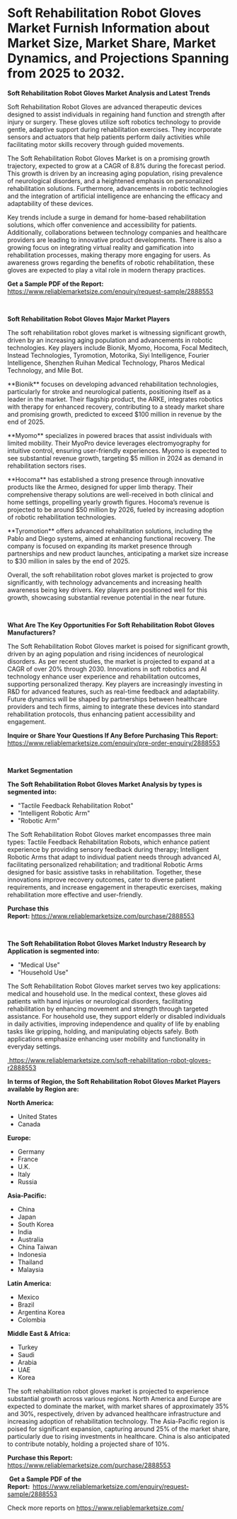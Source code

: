 <p><h1>Soft Rehabilitation Robot Gloves Market Furnish Information about Market Size, Market Share, Market Dynamics, and Projections Spanning from 2025 to 2032.</h1></p><p><strong>Soft Rehabilitation Robot Gloves Market Analysis and Latest Trends</strong></p>
<p><p>Soft Rehabilitation Robot Gloves are advanced therapeutic devices designed to assist individuals in regaining hand function and strength after injury or surgery. These gloves utilize soft robotics technology to provide gentle, adaptive support during rehabilitation exercises. They incorporate sensors and actuators that help patients perform daily activities while facilitating motor skills recovery through guided movements.</p><p>The Soft Rehabilitation Robot Gloves Market is on a promising growth trajectory, expected to grow at a CAGR of 8.8% during the forecast period. This growth is driven by an increasing aging population, rising prevalence of neurological disorders, and a heightened emphasis on personalized rehabilitation solutions. Furthermore, advancements in robotic technologies and the integration of artificial intelligence are enhancing the efficacy and adaptability of these devices.</p><p>Key trends include a surge in demand for home-based rehabilitation solutions, which offer convenience and accessibility for patients. Additionally, collaborations between technology companies and healthcare providers are leading to innovative product developments. There is also a growing focus on integrating virtual reality and gamification into rehabilitation processes, making therapy more engaging for users. As awareness grows regarding the benefits of robotic rehabilitation, these gloves are expected to play a vital role in modern therapy practices.</p></p>
<p><strong>Get a Sample PDF of the Report:&nbsp;</strong> <a href="https://www.reliablemarketsize.com/enquiry/request-sample/2888553?utm_campaign=2307&utm_medium=2&utm_source=Github&utm_content=ia&utm_term=14032025&utm_id=soft-rehabilitation-robot-gloves">https://www.reliablemarketsize.com/enquiry/request-sample/2888553</a></p>
<p>&nbsp;</p>
<p><strong>Soft Rehabilitation Robot Gloves Major Market Players</strong></p>
<p><p>The soft rehabilitation robot gloves market is witnessing significant growth, driven by an increasing aging population and advancements in robotic technologies. Key players include Bionik, Myomo, Hocoma, Focal Meditech, Instead Technologies, Tyromotion, Motorika, Siyi Intelligence, Fourier Intelligence, Shenzhen Ruihan Medical Technology, Pharos Medical Technology, and Mile Bot.</p><p>**Bionik** focuses on developing advanced rehabilitation technologies, particularly for stroke and neurological patients, positioning itself as a leader in the market. Their flagship product, the ARKE, integrates robotics with therapy for enhanced recovery, contributing to a steady market share and promising growth, predicted to exceed $100 million in revenue by the end of 2025.</p><p>**Myomo** specializes in powered braces that assist individuals with limited mobility. Their MyoPro device leverages electromyography for intuitive control, ensuring user-friendly experiences. Myomo is expected to see substantial revenue growth, targeting $5 million in 2024 as demand in rehabilitation sectors rises.</p><p>**Hocoma** has established a strong presence through innovative products like the Armeo, designed for upper limb therapy. Their comprehensive therapy solutions are well-received in both clinical and home settings, propelling yearly growth figures. Hocoma’s revenue is projected to be around $50 million by 2026, fueled by increasing adoption of robotic rehabilitation technologies.</p><p>**Tyromotion** offers advanced rehabilitation solutions, including the Pablo and Diego systems, aimed at enhancing functional recovery. The company is focused on expanding its market presence through partnerships and new product launches, anticipating a market size increase to $30 million in sales by the end of 2025.</p><p>Overall, the soft rehabilitation robot gloves market is projected to grow significantly, with technology advancements and increasing health awareness being key drivers. Key players are positioned well for this growth, showcasing substantial revenue potential in the near future.</p></p>
<p>&nbsp;</p>
<p><strong>What Are The Key Opportunities For Soft Rehabilitation Robot Gloves Manufacturers?</strong></p>
<p><p>The Soft Rehabilitation Robot Gloves market is poised for significant growth, driven by an aging population and rising incidences of neurological disorders. As per recent studies, the market is projected to expand at a CAGR of over 20% through 2030. Innovations in soft robotics and AI technology enhance user experience and rehabilitation outcomes, supporting personalized therapy. Key players are increasingly investing in R&D for advanced features, such as real-time feedback and adaptability. Future dynamics will be shaped by partnerships between healthcare providers and tech firms, aiming to integrate these devices into standard rehabilitation protocols, thus enhancing patient accessibility and engagement.</p></p>
<p><strong>Inquire or Share Your Questions If Any Before Purchasing This Report:</strong> <a href="https://www.reliablemarketsize.com/enquiry/pre-order-enquiry/2888553?utm_campaign=2307&utm_medium=2&utm_source=Github&utm_content=ia&utm_term=14032025&utm_id=soft-rehabilitation-robot-gloves">https://www.reliablemarketsize.com/enquiry/pre-order-enquiry/2888553</a></p>
<p>&nbsp;</p>
<p><strong>Market Segmentation</strong></p>
<p><strong>The Soft Rehabilitation Robot Gloves Market Analysis by types is segmented into:</strong></p>
<p><ul><li>"Tactile Feedback Rehabilitation Robot"</li><li>"Intelligent Robotic Arm"</li><li>"Robotic Arm"</li></ul></p>
<p><p>The Soft Rehabilitation Robot Gloves market encompasses three main types: Tactile Feedback Rehabilitation Robots, which enhance patient experience by providing sensory feedback during therapy; Intelligent Robotic Arms that adapt to individual patient needs through advanced AI, facilitating personalized rehabilitation; and traditional Robotic Arms designed for basic assistive tasks in rehabilitation. Together, these innovations improve recovery outcomes, cater to diverse patient requirements, and increase engagement in therapeutic exercises, making rehabilitation more effective and user-friendly.</p></p>
<p><strong>Purchase this Report:&nbsp;</strong><a href="https://www.reliablemarketsize.com/purchase/2888553?utm_campaign=2307&utm_medium=2&utm_source=Github&utm_content=ia&utm_term=14032025&utm_id=soft-rehabilitation-robot-gloves">https://www.reliablemarketsize.com/purchase/2888553</a></p>
<p>&nbsp;</p>
<p><strong>The Soft Rehabilitation Robot Gloves Market Industry Research by Application is segmented into:</strong></p>
<p><ul><li>"Medical Use"</li><li>"Household Use"</li></ul></p>
<p><p>The Soft Rehabilitation Robot Gloves market serves two key applications: medical and household use. In the medical context, these gloves aid patients with hand injuries or neurological disorders, facilitating rehabilitation by enhancing movement and strength through targeted assistance. For household use, they support elderly or disabled individuals in daily activities, improving independence and quality of life by enabling tasks like gripping, holding, and manipulating objects safely. Both applications emphasize enhancing user mobility and functionality in everyday settings.</p></p>
<p><a href="https://www.reliablemarketsize.com/soft-rehabilitation-robot-gloves-r2888553?utm_campaign=2307&utm_medium=2&utm_source=Github&utm_content=ia&utm_term=14032025&utm_id=soft-rehabilitation-robot-gloves">&nbsp;https://www.reliablemarketsize.com/soft-rehabilitation-robot-gloves-r2888553</a></p>
<p><strong>In terms of Region, the Soft Rehabilitation Robot Gloves Market Players available by Region are:</strong></p>
<p>
    <p> <strong> North America: </strong>
        <ul>
            <li>United States</li>
            <li>Canada</li>
        </ul>
        </p> 
    <p> <strong> Europe: </strong>
        <ul>
            <li>Germany</li>
            <li>France</li>
            <li>U.K.</li>
            <li>Italy</li>
            <li>Russia</li>
        </ul>
        </p> 
    <p> <strong> Asia-Pacific: </strong>
        <ul>
            <li>China</li>
            <li>Japan</li>
            <li>South Korea</li>
            <li>India</li>
            <li>Australia</li>
            <li>China Taiwan</li>
            <li>Indonesia</li>
            <li>Thailand</li>
            <li>Malaysia</li>
        </ul>
        </p> 
    <p> <strong> Latin America: </strong>
        <ul>
            <li>Mexico</li>
            <li>Brazil</li>
            <li>Argentina Korea</li>
            <li>Colombia</li>
        </ul>
        </p> 
    <p> <strong> Middle East & Africa: </strong>
        <ul>
            <li>Turkey</li>
            <li>Saudi</li>
            <li>Arabia</li>
            <li>UAE</li>
            <li>Korea</li>
        </ul>
    </p>
    </p>
<p><p>The soft rehabilitation robot gloves market is projected to experience substantial growth across various regions. North America and Europe are expected to dominate the market, with market shares of approximately 35% and 30%, respectively, driven by advanced healthcare infrastructure and increasing adoption of rehabilitation technology. The Asia-Pacific region is poised for significant expansion, capturing around 25% of the market share, particularly due to rising investments in healthcare. China is also anticipated to contribute notably, holding a projected share of 10%.</p></p>
<p><strong>Purchase this Report: </strong><a href="https://www.reliablemarketsize.com/purchase/2888553?utm_campaign=2307&utm_medium=2&utm_source=Github&utm_content=ia&utm_term=14032025&utm_id=soft-rehabilitation-robot-gloves">https://www.reliablemarketsize.com/purchase/2888553</a></p>
<p>&nbsp;<strong>Get a Sample PDF of the Report:&nbsp;&nbsp;</strong><a href="https://www.reliablemarketsize.com/enquiry/request-sample/2888553?utm_campaign=2307&utm_medium=2&utm_source=Github&utm_content=ia&utm_term=14032025&utm_id=soft-rehabilitation-robot-gloves">https://www.reliablemarketsize.com/enquiry/request-sample/2888553</a></p>
<p><strong></strong></p>
<p>Check more reports on <a href="https://www.reliablemarketsize.com/?utm_campaign=2307&utm_medium=2&utm_source=Github&utm_content=ia&utm_term=14032025&utm_id=soft-rehabilitation-robot-gloves">https://www.reliablemarketsize.com/</a></p>